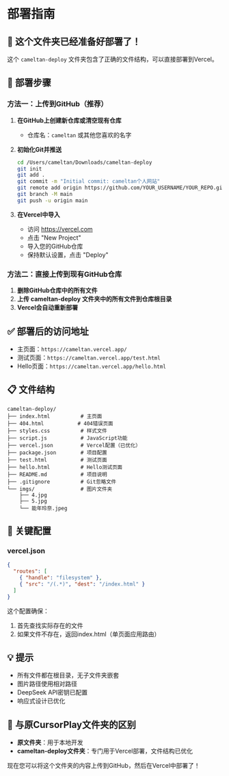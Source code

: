 # 部署指南

## 📁 这个文件夹已经准备好部署了！

这个 `cameltan-deploy` 文件夹包含了正确的文件结构，可以直接部署到Vercel。

## 🚀 部署步骤

### 方法一：上传到GitHub（推荐）

1. **在GitHub上创建新仓库或清空现有仓库**
   - 仓库名：`cameltan` 或其他您喜欢的名字

2. **初始化Git并推送**
   ```bash
   cd /Users/cameltan/Downloads/cameltan-deploy
   git init
   git add .
   git commit -m "Initial commit: cameltan个人网站"
   git remote add origin https://github.com/YOUR_USERNAME/YOUR_REPO.git
   git branch -M main
   git push -u origin main
   ```

3. **在Vercel中导入**
   - 访问 https://vercel.com
   - 点击 "New Project"
   - 导入您的GitHub仓库
   - 保持默认设置，点击 "Deploy"

### 方法二：直接上传到现有GitHub仓库

1. **删除GitHub仓库中的所有文件**
2. **上传 cameltan-deploy 文件夹中的所有文件到仓库根目录**
3. **Vercel会自动重新部署**

## ✅ 部署后的访问地址

- 主页面：`https://cameltan.vercel.app/`
- 测试页面：`https://cameltan.vercel.app/test.html`
- Hello页面：`https://cameltan.vercel.app/hello.html`

## 📋 文件结构

```
cameltan-deploy/
├── index.html          # 主页面
├── 404.html           # 404错误页面
├── styles.css          # 样式文件
├── script.js           # JavaScript功能
├── vercel.json         # Vercel配置（已优化）
├── package.json        # 项目配置
├── test.html           # 测试页面
├── hello.html          # Hello测试页面
├── README.md           # 项目说明
├── .gitignore          # Git忽略文件
└── imgs/               # 图片文件夹
    ├── 4.jpg
    ├── 5.jpg
    └── 能年玲奈.jpeg
```

## 🔧 关键配置

### vercel.json
```json
{
  "routes": [
    { "handle": "filesystem" },
    { "src": "/(.*)", "dest": "/index.html" }
  ]
}
```

这个配置确保：
1. 首先查找实际存在的文件
2. 如果文件不存在，返回index.html（单页面应用路由）

## 💡 提示

- 所有文件都在根目录，无子文件夹嵌套
- 图片路径使用相对路径
- DeepSeek API密钥已配置
- 响应式设计已优化

## 🎯 与原CursorPlay文件夹的区别

- **原文件夹**：用于本地开发
- **cameltan-deploy文件夹**：专门用于Vercel部署，文件结构已优化

现在您可以将这个文件夹的内容上传到GitHub，然后在Vercel中部署了！
